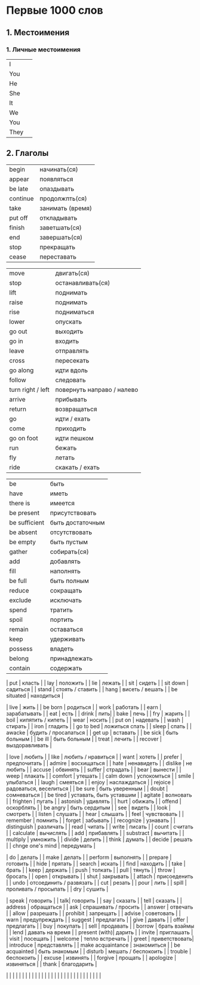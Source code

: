 # Первые 1000 слов
## 1. Местоимения
### 1. Личные местоимения
| | |
|-|-|
| I  | |
| You | |
| He | |
| She | |
| It | |
| We | |
| You | |
| They | |

## 2. Глаголы

| | |
|-|-|
| begin | начинать(ся) |
| appear | появляться |
| be late | опаздывать |
| continue | продолжпть(ся) |
| take | занимать (время) |
| put off | откладывать |
| finish | заветшать(ся) |
| end | завершать(ся) |
| stop | прекращать |
| cease | переставать |

| | |
|-|-|
| move | двигать(ся) |
| stop | останавливать(ся) |
| lift | поднимать |
| raise | поднимать |
| rise | подниматься |
| lower | опускать |
| go out | выходить |
| go in | входить |
| leave | отправлять |
| cross | пересекать |
| go along | идти вдоль |
| follow | следовать |
| turn right / left| повернуть направо / налево |
| arrive | прибывать |
| return | возвращаться |
| go | идти / ехать |
| come | приходить |
| go on foot | идти пешком |
| run | бежать |
| fly | летать |
| ride | скакать / ехать |


| | |
|-|-|
| be | быть |
| have | иметь |
| there is | имеется |
| be present | присутствовать |
| be sufficient | быть достаточным |
| be absent | отсутствовать|
| be empty | быть пустым |
| gather | собирать(ся) |
| add | добавлять |
| fill | наполнять |
| be full | быть полным |
| reduce | сокращать |
| exclude | исключать |
| spend | тратить |
| spoil | портить |
| remain | оставаться |
| keep | удерживать |
| possess | владеть |
| belong | принадлежать |
| contain | содержать |

| put | класть |
| lay | положить |
| lie | лежать |
| sit | сидеть |
| sit down | садиться |
| stand | стоять / ставить |
| hang | висеть / вешать |
| be situated | находиться |

| live | жить |
| be born | родиться |
| work | работать |
| earn | зарабатывать |
| eat | есть |
| drink | пить|
| bake | печь |
| fry | жарить |
| boil | кипятить / кипеть |
| wear | носить |
| put on | надевать |
| wash | стирать |
| iron | гладить |
| go to bed | ложиться спать |
| sleep | спать |
| awacke | будить / просапаться |
| get up | вставать |
| be sick | быть больным |
| be ill | быть больным |
| treat | лечить |
| recover | выздоравливать |

| love | любить |
| like | любить / нравиться |
| want | хотеть |
| prefer | предпочитать |
| admire | восхищаться |
| hate | ненавидеть |
| dislike | не любить |
| accuse | обвинять |
| suffer | страдать |
| bear | вынести |
| weep | плакать |
| comfort | утешать |
| calm down | успокомться |
| smile | улыбаться |
| laugh | смеяться |
| enjoy | наслаждаться |
| rejoice | радоваться, веселиться |
| be sure | быть уверенным |
| doubt | сомневаться |
| be tired | уставать, быть уставшим |
| agitate | волновать |
| frighten | пугать |
| astonish | удивлять |
| hurt | обижать |
| offend | оскорблять |
| be angry | быть сердитым |
| see | видеть |
| look | смотреть |
| listen | слушать |
| hear | слышать |
| feel | чувствовать |
| remember | помнить |
| forget | забывать |
| recognize | узнавать |
| distinguish | различать |
| read | читать |
| write | писать |
| count | считать |
| calculate | вычислять |
| add | прибавлять |
| substract | вычитать |
| multiply | умножить |
| divide | делить |
| think | думать |
| decide | решать |
| chnge one's mind | передумать |

| do | делать |
| make | делать |
| perform | выполнять |
| prepare | готовить |
| hide | прятать |
| search | искать |
| find | находить |
| take | брать |
| keep | держать |
| push | толкать |
| pull | тянуть |
| throw | бросать |
| open | открывать |
| shut | закрывать |
| attach | присоеденить |
| undo | отсоединить / развязать |
| cut | резать |
| pour | лить |
| spill | проливать / просыпать | 
| dry | сушить |

| speak | говорить |
| talk| говорить |
| say | сказать |
| tell | сказать |
| address | обращаться |
| ask | спрашивать / просить |
| answer | отвечать |
| allow | разрешать |
| prohibit | запрещать |
| advise | советовать |
| warn | предупреждать |
| suggest | предлагать |
| give | давать |
| offer | предлагать |
| buy | покупать |
| sell | продавать |
| borrow | брать взаймы |
| lend | давать на время |
| present (with)| дарить |
| invite | приглашать |
| visit | посещать |
| welcome | тепло встречать |
| greet | приветствовать|
| introduce | представлять |
| make acquaintance | знакомиться |
| be acquainted | быть знакомым |
| disturb | мешать / беспокоить |
| trouble | беспокоить |
| excuse | извинять |
| forgive | прощать |
| apologize | извиняться |
| thank | благодарить |

| | |
| | |
| | |
| | |
| | |
| | |
| | |
| | |
| | |
| | |


